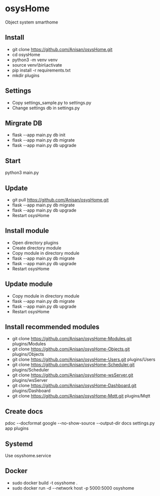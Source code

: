 # osysHome 

Object system smarthome

## Install

* git clone https://github.com/Anisan/osysHome.git
* cd osysHome
* python3 -m venv venv
* source venv\bin\activate
* pip install -r requirements.txt
* mkdir plugins

## Settings

* Copy settings_sample.py to settings.py
* Change settings db in settings.py

## Mirgrate DB

* flask --app main.py db init
* flask --app main.py db migrate
* flask --app main.py db upgrade

## Start

python3 main.py

## Update

* git pull https://github.com/Anisan/osysHome.git
* flask --app main.py db migrate
* flask --app main.py db upgrade
* Restart osysHome

## Install module

* Open directory plugins
* Create directory module
* Copy module in directory module
* flask --app main.py db migrate
* flask --app main.py db upgrade
* Restart osysHome

## Update module

* Copy module in directory module
* flask --app main.py db migrate
* flask --app main.py db upgrade
* Restart osysHome

## Install recommended modules

* git clone https://github.com/Anisan/osysHome-Modules.git plugins/Modules
* git clone https://github.com/Anisan/osysHome-Objects.git plugins/Objects
* git clone https://github.com/Anisan/osysHome-Users.git plugins/Users
* git clone https://github.com/Anisan/osysHome-Scheduler.git plugins/Scheduler
* git clone https://github.com/Anisan/osysHome-wsServer.git plugins/wsServer
* git clone https://github.com/Anisan/osysHome-Dashboard.git plugins/Dashboard
* git clone https://github.com/Anisan/osysHome-Mqtt.git plugins/Mqtt

## Create docs

pdoc --docformat google --no-show-source --output-dir docs settings.py app plugins

## Systemd

Use osyshome.service

## Docker

* sudo docker build -t osyshome .
* sudo docker run -d --network host -p 5000:5000 osyshome
